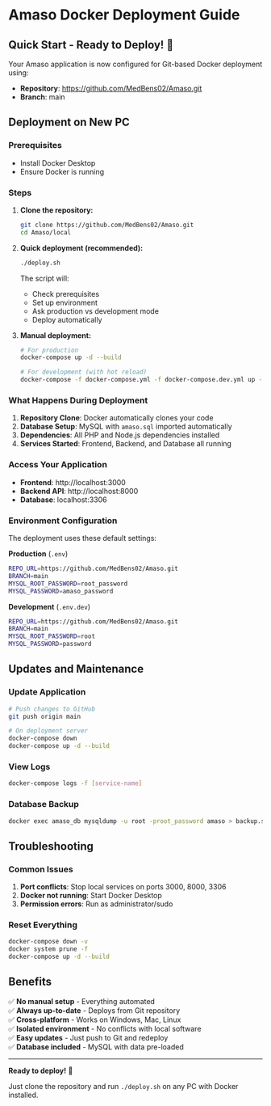 # Amaso Docker Deployment Guide

## Quick Start - Ready to Deploy! 🚀

Your Amaso application is now configured for Git-based Docker deployment using:
- **Repository**: https://github.com/MedBens02/Amaso.git
- **Branch**: main

## Deployment on New PC

### Prerequisites
- Install Docker Desktop
- Ensure Docker is running

### Steps

1. **Clone the repository:**
   ```bash
   git clone https://github.com/MedBens02/Amaso.git
   cd Amaso/local
   ```

2. **Quick deployment (recommended):**
   ```bash
   ./deploy.sh
   ```
   The script will:
   - Check prerequisites
   - Set up environment
   - Ask production vs development mode
   - Deploy automatically

3. **Manual deployment:**
   ```bash
   # For production
   docker-compose up -d --build
   
   # For development (with hot reload)
   docker-compose -f docker-compose.yml -f docker-compose.dev.yml up --build
   ```

### What Happens During Deployment

1. **Repository Clone**: Docker automatically clones your code
2. **Database Setup**: MySQL with `amaso.sql` imported automatically  
3. **Dependencies**: All PHP and Node.js dependencies installed
4. **Services Started**: Frontend, Backend, and Database all running

### Access Your Application

- **Frontend**: http://localhost:3000
- **Backend API**: http://localhost:8000  
- **Database**: localhost:3306

### Environment Configuration

The deployment uses these default settings:

**Production** (`.env`)
```bash
REPO_URL=https://github.com/MedBens02/Amaso.git
BRANCH=main
MYSQL_ROOT_PASSWORD=root_password
MYSQL_PASSWORD=amaso_password
```

**Development** (`.env.dev`)
```bash
REPO_URL=https://github.com/MedBens02/Amaso.git
BRANCH=main
MYSQL_ROOT_PASSWORD=root
MYSQL_PASSWORD=password
```

## Updates and Maintenance

### Update Application
```bash
# Push changes to GitHub
git push origin main

# On deployment server
docker-compose down
docker-compose up -d --build
```

### View Logs
```bash
docker-compose logs -f [service-name]
```

### Database Backup
```bash
docker exec amaso_db mysqldump -u root -proot_password amaso > backup.sql
```

## Troubleshooting

### Common Issues
1. **Port conflicts**: Stop local services on ports 3000, 8000, 3306
2. **Docker not running**: Start Docker Desktop
3. **Permission errors**: Run as administrator/sudo

### Reset Everything
```bash
docker-compose down -v
docker system prune -f
docker-compose up -d --build
```

## Benefits

✅ **No manual setup** - Everything automated  
✅ **Always up-to-date** - Deploys from Git repository  
✅ **Cross-platform** - Works on Windows, Mac, Linux  
✅ **Isolated environment** - No conflicts with local software  
✅ **Easy updates** - Just push to Git and redeploy  
✅ **Database included** - MySQL with data pre-loaded  

---

**Ready to deploy!** 🎉

Just clone the repository and run `./deploy.sh` on any PC with Docker installed.